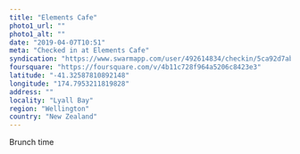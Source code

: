 ```yaml
---
title: "Elements Cafe"
photo1_url: ""
photo1_alt: ""
date: "2019-04-07T10:51"
meta: "Checked in at Elements Cafe"
syndication: "https://www.swarmapp.com/user/492614834/checkin/5ca92d7abfc6d0002c9c49d6"
foursquare: "https://foursquare.com/v/4b11c728f964a5206c8423e3"
latitude: "-41.32587810892148"
longitude: "174.7953211819828"
address: ""
locality: "Lyall Bay"
region: "Wellington"
country: "New Zealand"
---
```

Brunch time
